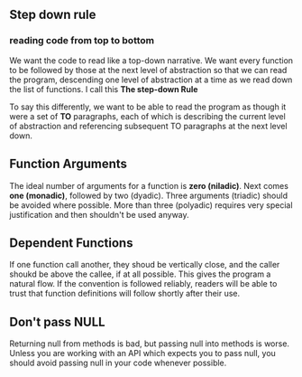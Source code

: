 ## Step down rule

### reading code from top to bottom

We want the code to read like a top-down narrative. We want every function to be followed by those at the next level of abstraction
so that we can read the program, descending one level of abstraction at a time as we read down the list of functions. I call
this **The step-down Rule**

To say this differently, we want to be able to read the program as though it were a set of **TO** paragraphs,
each of which is describing the current level of abstraction and referencing subsequent TO paragraphs at the next level down.


## Function Arguments

The ideal number of arguments for a function is **zero (niladic)**. Next comes **one (monadic)**, followed by two (dyadic).
Three arguments (triadic) should be avoided where possible. More than three (polyadic) requires very special justification and
then shouldn't be used anyway.

## Dependent Functions

If one function call another, they shoud be vertically close, and the caller shoukd be above the callee, if at all possible.
This gives the program a natural flow. If the convention is followed reliably, readers will be able to trust that function
definitions will follow shortly after their use.

## Don't pass NULL

Returning null from methods is bad, but passing null into methods is worse. Unless you
are working with an API which expects you to pass null, you should avoid passing null in
your code whenever possible.
